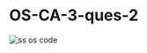 # OS-CA-3-ques-2
![ss os code](https://github.com/DeepshikhaYadav3944/OS-CA-3-ques-2/assets/149595373/aa198566-0ba2-4b18-86d3-2f06e2414130)

